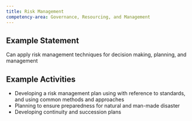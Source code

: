 ```yaml
---
title: Risk Management
competency-area: Governance, Resourcing, and Management
---
```


## Example Statement

Can apply risk management techniques for decision making, planning, and management

## Example Activities

- Developing a risk management plan using with reference to standards, and using common methods and approaches
- Planning to ensure preparedness for natural and man-made disaster
- Developing continuity and succession plans
